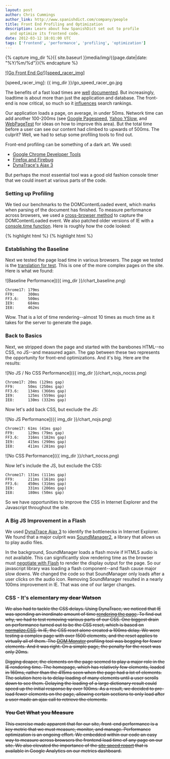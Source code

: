 ```yaml
---
layout: post
author: Chris Cummings
author_link: http://www.spanishdict.com/company/people
title: Front End Profiling and Optimization
description: Learn about how SpanishDict set out to profile
  and optimize its frontend code. 
date: 2012-03-12 18:01:00 UTC
tags: ['frontend', 'performance', 'profiling', 'optimization']
---
```


{% capture img_dir %}{{ site.baseurl }}media/img/{{page.date|date: "%Y/%m/%d"}}{% endcapture %}

[![Go Front End Go!][speed_racer_img]][speedracer]

[speed_racer_img]: {{ img_dir }}/go_speed_racer_go.jpg

The benefits of a fast load times are [well][shopzilla] 
[documented][kissmetrics]. But increasingly, loadtime is about more than just 
the application and database. The front-end is now critical, so much so it 
[influences][webmastertools] search rankings. 

Our application loads a page, on average, in under 50ms. Network time can add 
another 100-200ms (see 
[Google Pagespeed][pagespeed], 
[Yahoo YSlow][yslow], and 
[WebPageTest][webpagetest] for ideas on how to improve this 
area). But the total time before a user can see our content had climbed to 
upwards of 500ms. The culprit? Well, we had to setup some profiling tools 
to find out.

Front-end profiling can be something of a dark art. We used:

* [Google Chrome Developer Tools][chromedev]
* [Firefox and Firebug][firebug]
* [DynaTrace's Ajax 3][dynatrace]

But perhaps the most essential tool was a good old fashion console timer that 
we could insert at various parts of the code. 

### Setting up Profiling

We tied our benchmarks to the DOMContentLoaded event, which marks when 
parsing of the document has finished. To measure performance across browsers, 
we used a [cross-browser method][crossbrowser] to capture the DOMContentLoaded 
event. We also patched older versions of IE with a 
[console.time function][console]. Here is roughly how the code looked:

{% highlight html %}
	<html>
		<head>
			<script type="text/javascript">
				//Start the timer
				console.time('DOMContentLoaded');
			</script>
		</head>
		<body>
			<!--All the page content goes here-->
			<script type="text/javascript">
				function afterDOMContentLoadedEvent() {
				  //Stop the time after the DOMContentLoaded event
			      console.timeEnd('DOMContentLoaded');  
			    }
		    </script>
		</body>
	</html>
{% highlight html %}

### Establishing the Baseline

Next we tested the page load time in various browsers. The page we tested is 
the [translation for test][test]. This is one of the more complex pages on 
the site. Here is what we found:

![Baseline Performance]({{ img_dir }}/chart_baseline.png)

	Chrome17: 179ms
	FF9:      300ms
	FF3.6:	  500ms
	IE9: 	  684ms
	IE8:	  462ms

Wow. That is a lot of time rendering--almost 10 times as much time as it 
takes for the server to generate the page.

### Back to Basics 

Next, we stripped down the page and started with the barebones HTML--no CSS, 
no JS--and measured again. The gap between these two represents the 
opportunity for front-end optimizations. And it's big. Here are the results:

![No JS / No CSS Performance]({{ img_dir }}/chart_nojs_nocss.png)

	Chrome17: 20ms (129ms gap)
	FF9:      50ms (250ms gap)
	FF3.6:	  134ms (366ms gap)
	IE9: 	  125ms (559ms gap)
	IE8:	  130ms (332ms gap)

Now let's add back CSS, but exclude the JS:

![No JS Performance]({{ img_dir }}/chart_nojs.png)

	Chrome17: 61ms (41ms gap)
	FF9:      129ms (79ms gap)
	FF3.6:	  316ms (182ms gap)
	IE9: 	  415ms (290ms gap)
	IE8:	  411ms (281ms gap)

![No CSS Performance]({{ img_dir }}/chart_nocss.png)

Now let's include the JS, but exclude the CSS:

	Chrome17: 131ms (111ms gap)
	FF9:      211ms (161ms gap)
	FF3.6:	  450ms (316ms gap)
	IE9: 	  331ms (206ms gap)
	IE8:	  180ms (50ms gap)

So we have opportunities to improve the CSS in Internet Explorer and the 
Javascript throughout the site. 

### A Big JS Improvement in a Flash

We used [DynaTrace Ajax 3][dynatrace] to identify the bottlenecks in Internet 
Explorer.  We found that a major culprit was [SoundManager2][soundmanager], a 
library that allows us to play audio files.

In the background, SoundManager loads a flash movie if HTML5 audio is not 
available. This can significantly slow rendering time as the browser must 
[negotiate with Flash](http://www.html5rocks.com/en/tutorials/speed/html5/) 
to render the display output for the page. So our javascript library was
loading a flash component--and flash cause major slow downs. We changed the 
code so that SoundManager only loads after a user clicks on the audio icon. 
Removing SoundManager resulted in a nearly 100ms improvement in IE. That was
one of our larger changes.

### CSS - It's element<s>ary my dear Watson

We also had to tackle the CSS delays. Using DynaTrace, we noticed that IE was
spending an inordinate amount of time [rendering the page][ierendering]. To 
find out why, we had to test removing various parts of our CSS. One biggest 
drain on performance turned out to be the CSS reset, which is based on 
[normalize.CSS](http://necolas.github.com/normalize.CSS/).  In IE, the CSS 
reset alone created a 100ms delay. We were testing a complex page with over 
1500 elements, and the reset applies to virtually all of them. The 
[DOM Monster](http://mir.aculo.us/dom-monster/) profiling tool was begging 
for fewer elements. And it was right. On a simple page, the penalty for the 
reset was only 20ms. 

Digging deaper, the elements on the page seemed to play a major role in 
the IE rendering time. The homepage, which has relatively few elements, 
loaded in 160ms, rather than the 415ms seen when the page had a lot of 
elements. The solution here is to delay loading of many elements until a user
scrolls down to see them. Delaying the loading of a large dictionary result 
could speed up the initial response by over 100ms. As a result, we decided to 
pre-load fewer elements on the page, allowing certain sections to only load
after a user made an ajax call to retrieve the elements. 

### You Get What you Measure

This exercise made apparent that for our site, front-end performance is a
key metric that we must measure, monitor, and manage. Performance optimization
is an ongoing effort. We embedded within our code an easy way to measure 
across browsers the frontend load time of any page on our site. We also 
elevated the importance of the 
[site speed report][analytics] that is available in Google Analytics on our
metrics dashboard. 


[speedracer]: http://en.wikipedia.org/wiki/Speed_Racer
[shopzilla]: http://www.scribd.com/doc/16877317/Shopzillas-Site-Redo-You-Get-What-You-Measure
[kissmetrics]: http://blog.kissmetrics.com/loading-time/?wide=1
[webmastertools]: http://googlewebmastercentral.blogspot.com/2010/04/using-site-speed-in-web-search-ranking.html
[test]: http://www.spanishdict.com/translate/test
[crossbrowser]: https://developer.mozilla.org/en/DOM/element.addEventListener
[dynatrace]: http://ajax.dynatrace.com/ajax/en/
[chromedev]: http://code.google.com/chrome/devtools/docs/profiles.html
[firebug]: http://getfirebug.com/
[soundmanager]: http://www.schillmania.com/projects/soundmanager2/
[ierendering]: http://blog.dynatrace.com/2009/12/12/understanding-internet-explorer-rendering-behaviour/
[pagespeed]: http://code.google.com/speed/page-speed/
[yslow]: http://developer.yahoo.com/yslow/
[webpagetest]: http://www.webpagetest.org/
[console]: http://stackoverflow.com/questions/3516515/console-time-in-ie8-developer-tools
[analytics]: http://analytics.blogspot.com/2011/12/greater-insights-from-site-speed-report.html